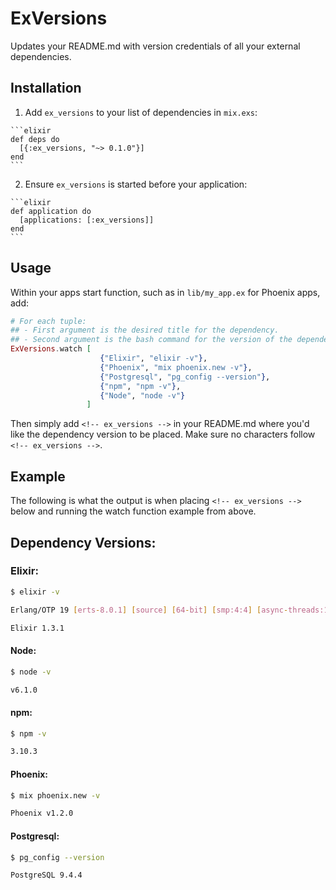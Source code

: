 # ExVersions
Updates your README.md with version credentials of all your external dependencies.

## Installation
  1. Add `ex_versions` to your list of dependencies in `mix.exs`:

    ```elixir
    def deps do
      [{:ex_versions, "~> 0.1.0"}]
    end
    ```

  2. Ensure `ex_versions` is started before your application:

    ```elixir
    def application do
      [applications: [:ex_versions]]
    end
    ```
## Usage
Within your apps start function, such as in ```lib/my_app.ex``` for Phoenix apps, add:
```elixir
# For each tuple:
## - First argument is the desired title for the dependency.
## - Second argument is the bash command for the version of the dependency.
ExVersions.watch [
                    {"Elixir", "elixir -v"},
                    {"Phoenix", "mix phoenix.new -v"},
                    {"Postgresql", "pg_config --version"},
                    {"npm", "npm -v"},
                    {"Node", "node -v"}
                 ]
```

Then simply add ```<!-- ex_versions -->``` in your README.md where you'd like the dependency version to be placed. Make sure no characters follow ```<!-- ex_versions -->```.

## Example
The following is what the output is when placing ```<!-- ex_versions -->``` below and running the watch function example from above.

<!-- ex_versions -->
## Dependency Versions:
### Elixir:
```bash
$ elixir -v

Erlang/OTP 19 [erts-8.0.1] [source] [64-bit] [smp:4:4] [async-threads:10] [hipe] [kernel-poll:false] [dtrace]

Elixir 1.3.1
```
#### Node:
```bash
$ node -v

v6.1.0
```
#### npm:
```bash
$ npm -v

3.10.3
```
#### Phoenix:
```bash
$ mix phoenix.new -v

Phoenix v1.2.0
```
#### Postgresql:
```bash
$ pg_config --version

PostgreSQL 9.4.4
```
<!-- ex_versions -->

